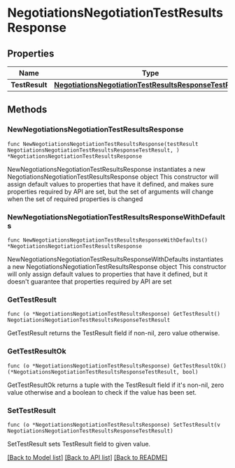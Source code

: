 # NegotiationsNegotiationTestResultsResponse

## Properties

Name | Type | Description | Notes
------------ | ------------- | ------------- | -------------
**TestResult** | [**NegotiationsNegotiationTestResultsResponseTestResult**](NegotiationsNegotiationTestResultsResponseTestResult.md) |  | 

## Methods

### NewNegotiationsNegotiationTestResultsResponse

`func NewNegotiationsNegotiationTestResultsResponse(testResult NegotiationsNegotiationTestResultsResponseTestResult, ) *NegotiationsNegotiationTestResultsResponse`

NewNegotiationsNegotiationTestResultsResponse instantiates a new NegotiationsNegotiationTestResultsResponse object
This constructor will assign default values to properties that have it defined,
and makes sure properties required by API are set, but the set of arguments
will change when the set of required properties is changed

### NewNegotiationsNegotiationTestResultsResponseWithDefaults

`func NewNegotiationsNegotiationTestResultsResponseWithDefaults() *NegotiationsNegotiationTestResultsResponse`

NewNegotiationsNegotiationTestResultsResponseWithDefaults instantiates a new NegotiationsNegotiationTestResultsResponse object
This constructor will only assign default values to properties that have it defined,
but it doesn't guarantee that properties required by API are set

### GetTestResult

`func (o *NegotiationsNegotiationTestResultsResponse) GetTestResult() NegotiationsNegotiationTestResultsResponseTestResult`

GetTestResult returns the TestResult field if non-nil, zero value otherwise.

### GetTestResultOk

`func (o *NegotiationsNegotiationTestResultsResponse) GetTestResultOk() (*NegotiationsNegotiationTestResultsResponseTestResult, bool)`

GetTestResultOk returns a tuple with the TestResult field if it's non-nil, zero value otherwise
and a boolean to check if the value has been set.

### SetTestResult

`func (o *NegotiationsNegotiationTestResultsResponse) SetTestResult(v NegotiationsNegotiationTestResultsResponseTestResult)`

SetTestResult sets TestResult field to given value.



[[Back to Model list]](../README.md#documentation-for-models) [[Back to API list]](../README.md#documentation-for-api-endpoints) [[Back to README]](../README.md)


